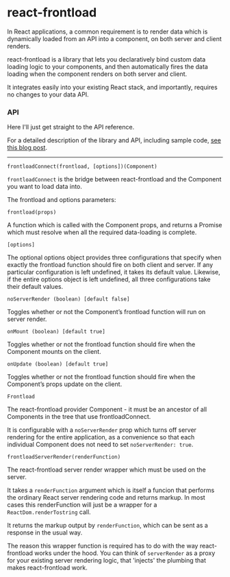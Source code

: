 # react-frontload

In React applications, a common requirement is to render data which is dynamically loaded from an API into a component, on both server and client renders.

react-frontload is a library that lets you declaratively bind custom data loading logic to your components, and then automatically fires the data loading when the component renders on both server and client. 

It integrates easily into your existing React stack, and importantly, requires no changes to your data API.

### API

Here I'll just get straight to the API reference. 

For a detailed description of the library and API, including sample code, [see this blog post](https://medium.com/@davnicwil/react-frontload-3ff68988cca).

___

`frontloadConnect(frontload, [options])(Component)`

`frontloadConnect` is the bridge between react-frontload and the Component you want to load data into.

The frontload and options parameters:

`frontload(props)`

A function which is called with the Component props, and returns a Promise which must resolve when all the required data-loading is complete.

`[options]`

The optional options object provides three configurations that specify when exactly the frontload function should fire on both client and server. If any particular configuration is left undefined, it takes its default value. Likewise, if the entire options object is left undefined, all three configurations take their default values.

`noServerRender (boolean) [default false]`

Toggles whether or not the Component’s frontload function will run on server render.

`onMount (boolean) [default true]`

Toggles whether or not the frontload function should fire when the Component mounts on the client.

`onUpdate (boolean) [default true]`

Toggles whether or not the frontload function should fire when the Component’s props update on the client.

`Frontload`

The react-frontload provider Component - it must be an ancestor of all Components in the tree that use frontloadConnect.

It is configurable with a `noServerRender` prop which turns off server rendering for the entire application, as a convenience so that each individual Component does not need to set `noServerRender: true`.

`frontloadServerRender(renderFunction)`

The react-frontload server render wrapper which must be used on the server. 

It takes a `renderFunction` argument which is itself a funcion that performs the ordinary React server rendering code and returns markup. In most cases this renderFunction will just be a wrapper for a `ReactDom.renderTostring` call.

It returns the markup output by `renderFunction`, which can be sent as a response in the usual way.

The reason this wrapper function is required has to do with the way react-frontload works under the hood. You can think of `serverRender` as a proxy for your existing server rendering logic, that 'injects' the plumbing that makes react-frontload work.



